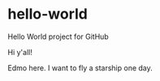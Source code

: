 # hello-world
Hello World project for GitHub

Hi y'all!

Edmo here. I want to fly a starship one day. 
